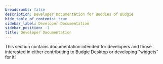```yaml
---
breadcrumbs: false
description: Developer Documentation for Buddies of Budgie
hide_table_of_contents: true
sidebar_label: Developer Documentation
sidebar_position: -1
title: Developer Documentation
---
```


This section contains documentation intended for developers and those interested in either contributing to Budgie Desktop or developing "widgets" for it!
